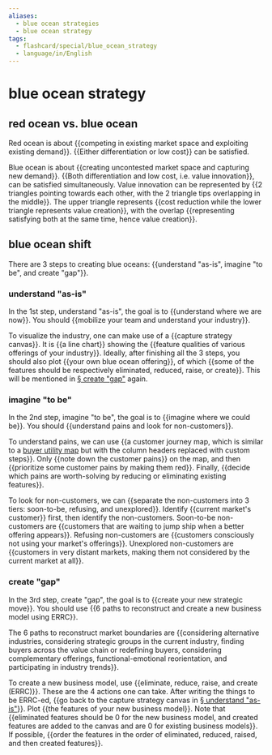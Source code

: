```yaml
---
aliases:
  - blue ocean strategies
  - blue ocean strategy
tags:
  - flashcard/special/blue_ocean_strategy
  - language/in/English
---
```


# blue ocean strategy

## red ocean vs. blue ocean

Red ocean is about {{competing in existing market space and exploiting existing demand}}. {{Either differentiation or low cost}} can be satisfied. <!--SR:!2024-08-07,43,290!2024-08-09,45,290-->

Blue ocean is about {{creating uncontested market space and capturing new demand}}. {{Both differentiation and low cost, i.e. value innovation}}, can be satisfied simultaneously. Value innovation can be represented by {{2 triangles pointing towards each other, with the 2 triangle tips overlapping in the middle}}. The upper triangle represents {{cost reduction while the lower triangle represents value creation}}, with the overlap {{representing satisfying both at the same time, hence value creation}}. <!--SR:!2024-08-18,56,310!2024-08-13,48,290!2024-09-24,79,324!2024-09-21,76,324!2024-09-19,74,324-->

## blue ocean shift

There are 3 steps to creating blue oceans: {{understand "as-is", imagine "to be", and create "gap"}}. <!--SR:!2024-08-05,39,304-->

### understand "as-is"

In the 1st step, understand "as-is", the goal is to {{understand where we are now}}. You should {{mobilize your team and understand your industry}}. <!--SR:!2024-09-25,80,324!2024-09-21,76,324-->

To visualize the industry, one can make use of a {{capture strategy canvas}}. It is {{a line chart}} showing the {{feature qualities of various offerings of your industry}}. Ideally, after finishing all the 3 steps, you should also plot {{your own blue ocean offering}}, of which {{some of the features should be respectively eliminated, reduced, raise, or create}}. This will be mentioned in [§ create "gap"](#create%20"gap") again. <!--SR:!2024-07-24,29,284!2024-09-19,74,324!2024-09-01,56,304!2024-10-10,79,284!2024-09-17,72,324-->

### imagine "to be"

In the 2nd step, imagine "to be", the goal is to {{imagine where we could be}}. You should {{understand pains and look for non-customers}}. <!--SR:!2024-09-17,72,324!2024-08-28,52,304-->

To understand pains, we can use {{a customer journey map, which is similar to a [buyer utility map](buyer%20utility%20map.md) but with the column headers replaced with custom steps}}. Only {{note down the customer pains}} on the map, and then {{prioritize some customer pains by making them red}}. Finally, {{decide which pains are worth-solving by reducing or eliminating existing features}}. <!--SR:!2024-10-01,72,284!2024-08-02,19,284!2024-08-06,37,284!2024-09-24,79,324-->

To look for non-customers, we can {{separate the non-customers into 3 tiers: soon-to-be, refusing, and unexplored}}. Identify {{current market's customer}} first, then identify the non-customers. Soon-to-be non-customers are {{customers that are waiting to jump ship when a better offering appears}}. Refusing non-customers are {{customers consciously not using your market's offerings}}. Unexplored non-customers are {{customers in very distant markets, making them not considered by the current market at all}}. <!--SR:!2024-09-20,75,324!2024-09-18,73,324!2024-08-31,55,304!2024-08-28,52,304!2024-08-14,47,304-->

### create "gap"

In the 3rd step, create "gap", the goal is to {{create your new strategic move}}. You should use {{6 paths to reconstruct and create a new business model using ERRC}}. <!--SR:!2024-09-19,74,324!2024-09-18,73,324-->

The 6 paths to reconstruct market boundaries are {{considering alternative industries, considering strategic groups in the current industry, finding buyers across the value chain or redefining buyers, considering complementary offerings, functional-emotional reorientation, and participating in industry trends}}. <!--SR:!2024-08-07,17,244-->

To create a new business model, use {{eliminate, reduce, raise, and create (ERRC)}}. These are the 4 actions one can take. After writing the things to be ERRC-ed, {{go back to the capture strategy canvas in [§ understand "as-is"](#understand%20"as-is")}}. Plot {{the features of your new business model}}. Note that {{eliminated features should be 0 for the new business model, and created features are added to the canvas and are 0 for existing business models}}. If possible, {{order the features in the order of eliminated, reduced, raised, and then created features}}. <!--SR:!2024-09-21,76,324!2024-09-18,73,324!2024-08-24,55,304!2024-09-22,77,324!2024-09-23,78,324-->
